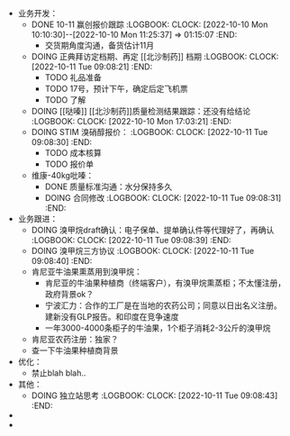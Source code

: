 - 业务开发：
	- DONE 10-11 赢创报价跟踪
	  :LOGBOOK:
	  CLOCK: [2022-10-10 Mon 10:10:30]--[2022-10-10 Mon 11:25:37] =>  01:15:07
	  :END:
		- 交货期角度沟通，备货估计11月
	- DOING 正典拜访定档期、再定 [[北沙制药]] 档期
	  :LOGBOOK:
	  CLOCK: [2022-10-11 Tue 09:08:21]
	  :END:
		- TODO 礼品准备
		- TODO 17号，预计下午，确定后定飞机票
		- TODO 了解
	- DOING [[哒嗪]] [[北沙制药]]质量检测结果跟踪：还没有给结论
	  :LOGBOOK:
	  CLOCK: [2022-10-10 Mon 17:03:21]
	  :END:
	- DOING STIM 溴硝醇报价：
	  :LOGBOOK:
	  CLOCK: [2022-10-11 Tue 09:08:30]
	  :END:
		- TODO 成本核算
		- TODO 报价单
	- 维康-40kg吡嗪：
		- DONE 质量标准沟通：水分保持多久
		- DOING 合同修改
		  :LOGBOOK:
		  CLOCK: [2022-10-11 Tue 09:08:31]
		  :END:
- 业务跟进：
	- DOING 溴甲烷draft确认：电子保单、提单确认件等代理好了，再确认
	  :LOGBOOK:
	  CLOCK: [2022-10-11 Tue 09:08:39]
	  :END:
	- DOING 溴甲烷三方协议
	  :LOGBOOK:
	  CLOCK: [2022-10-11 Tue 09:08:40]
	  :END:
	- 肯尼亚牛油果熏蒸用到溴甲烷：
		- 肯尼亚的牛油果种植商（终端客户），有溴甲烷熏蒸柜；不太懂注册，政府背景ok？
		- 宁波汇力：合作的工厂是在当地的农药公司；同意以日出名义注册。建新没有GLP报告。和印度在竞争速度
		- 一年3000-4000条柜子的牛油果，1个柜子消耗2-3公斤的溴甲烷
	- 肯尼亚农药注册：独家？
	- 查一下牛油果种植商背景
- 优化：
	- 禁止blah blah..
- 其他：
	- DOING 独立站思考
	  :LOGBOOK:
	  CLOCK: [2022-10-11 Tue 09:08:43]
	  :END:
-
-